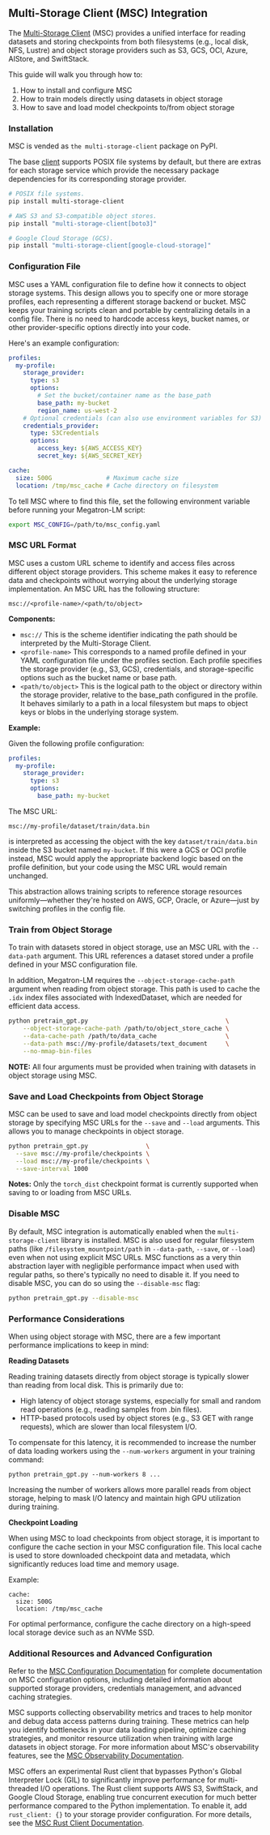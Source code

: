 ## Multi-Storage Client (MSC) Integration

The [Multi-Storage Client](https://github.com/NVIDIA/multi-storage-client) (MSC) provides a unified interface for reading datasets and storing checkpoints from both filesystems (e.g., local disk, NFS, Lustre) and object storage providers such as S3, GCS, OCI, Azure, AIStore, and SwiftStack.

This guide will walk you through how to:

1. How to install and configure MSC
2. How to train models directly using datasets in object storage
3. How to save and load model checkpoints to/from object storage

### Installation

MSC is vended as `the multi-storage-client` package on PyPI.

The base [client](https://nvidia.github.io/multi-storage-client/user_guide/concepts.html#term-client) supports POSIX file systems by default, but there are extras for each storage service which provide the necessary package dependencies for its corresponding storage provider.

```bash
# POSIX file systems.
pip install multi-storage-client

# AWS S3 and S3-compatible object stores.
pip install "multi-storage-client[boto3]"

# Google Cloud Storage (GCS).
pip install "multi-storage-client[google-cloud-storage]"
```

### Configuration File

MSC uses a YAML configuration file to define how it connects to object storage systems. This design allows you to specify one or more storage profiles, each representing a different storage backend or bucket. MSC keeps your training scripts clean and portable by centralizing details in a config file. There is no need to hardcode access keys, bucket names, or other provider-specific options directly into your code.

Here's an example configuration:

```yaml
profiles:
  my-profile:
    storage_provider:
      type: s3
      options:
        # Set the bucket/container name as the base_path
        base_path: my-bucket
        region_name: us-west-2
    # Optional credentials (can also use environment variables for S3)
    credentials_provider:
      type: S3Credentials
      options:
        access_key: ${AWS_ACCESS_KEY}
        secret_key: ${AWS_SECRET_KEY}

cache:
  size: 500G               # Maximum cache size
  location: /tmp/msc_cache # Cache directory on filesystem
```

To tell MSC where to find this file, set the following environment variable before running your Megatron-LM script:

```bash
export MSC_CONFIG=/path/to/msc_config.yaml
```

### MSC URL Format

MSC uses a custom URL scheme to identify and access files across different object storage providers. This scheme makes it easy to reference data and checkpoints without worrying about the underlying storage implementation. An MSC URL has the following structure:

```
msc://<profile-name>/<path/to/object>
```

**Components:**

* `msc://` This is the scheme identifier indicating the path should be interpreted by the Multi-Storage Client.
* `<profile-name>` This corresponds to a named profile defined in your YAML configuration file under the profiles section. Each profile specifies the storage provider (e.g., S3, GCS), credentials, and storage-specific options such as the bucket name or base path.
* `<path/to/object>` This is the logical path to the object or directory within the storage provider, relative to the base_path configured in the profile. It behaves similarly to a path in a local filesystem but maps to object keys or blobs in the underlying storage system.

**Example:**

Given the following profile configuration:

```yaml
profiles:
  my-profile:
    storage_provider:
      type: s3
      options:
        base_path: my-bucket
```

The MSC URL:

```
msc://my-profile/dataset/train/data.bin
```

is interpreted as accessing the object with the key `dataset/train/data.bin` inside the S3 bucket named `my-bucket`. If this were a GCS or OCI profile instead, MSC would apply the appropriate backend logic based on the profile definition, but your code using the MSC URL would remain unchanged.

This abstraction allows training scripts to reference storage resources uniformly—whether they're hosted on AWS, GCP, Oracle, or Azure—just by switching profiles in the config file.


### Train from Object Storage

To train with datasets stored in object storage, use an MSC URL with the `--data-path` argument. This URL references a dataset stored under a profile defined in your MSC configuration file.

In addition, Megatron-LM requires the `--object-storage-cache-path` argument when reading from object storage. This path is used to cache the `.idx` index files associated with IndexedDataset, which are needed for efficient data access.

```bash
python pretrain_gpt.py                                      \
    --object-storage-cache-path /path/to/object_store_cache \
    --data-cache-path /path/to/data_cache                   \
    --data-path msc://my-profile/datasets/text_document     \
    --no-mmap-bin-files
```

**NOTE:** All four arguments must be provided when training with datasets in object storage using MSC.

### Save and Load Checkpoints from Object Storage

MSC can be used to save and load model checkpoints directly from object storage by specifying MSC URLs for the `--save` and `--load` arguments. This allows you to manage checkpoints in object storage.

```bash
python pretrain_gpt.py                \
  --save msc://my-profile/checkpoints \
  --load msc://my-profile/checkpoints \
  --save-interval 1000
```

**Notes:** Only the `torch_dist` checkpoint format is currently supported when saving to or loading from MSC URLs.

### Disable MSC

By default, MSC integration is automatically enabled when the `multi-storage-client` library is installed. MSC is also used for regular filesystem paths (like `/filesystem_mountpoint/path` in `--data-path`, `--save`, or `--load`) even when not using explicit MSC URLs. MSC functions as a very thin abstraction layer with negligible performance impact when used with regular paths, so there's typically no need to disable it. If you need to disable MSC, you can do so using the `--disable-msc` flag:

```bash
python pretrain_gpt.py --disable-msc
```

### Performance Considerations

When using object storage with MSC, there are a few important performance implications to keep in mind:

**Reading Datasets**

Reading training datasets directly from object storage is typically slower than reading from local disk. This is primarily due to:
* High latency of object storage systems, especially for small and random read operations (e.g., reading samples from .bin files).
* HTTP-based protocols used by object stores (e.g., S3 GET with range requests), which are slower than local filesystem I/O.

To compensate for this latency, it is recommended to increase the number of data loading workers using the `--num-workers` argument in your training command:

```
python pretrain_gpt.py --num-workers 8 ...
```

Increasing the number of workers allows more parallel reads from object storage, helping to mask I/O latency and maintain high GPU utilization during training.

**Checkpoint Loading**

When using MSC to load checkpoints from object storage, it is important to configure the cache section in your MSC configuration file. This local cache is used to store downloaded checkpoint data and metadata, which significantly reduces load time and memory usage.

Example:

```
cache:
  size: 500G
  location: /tmp/msc_cache
```

For optimal performance, configure the cache directory on a high-speed local storage device such as an NVMe SSD.

### Additional Resources and Advanced Configuration

Refer to the [MSC Configuration Documentation](https://nvidia.github.io/multi-storage-client/references/configuration.html) for complete documentation on MSC configuration options, including detailed information about supported storage providers, credentials management, and advanced caching strategies.

MSC supports collecting observability metrics and traces to help monitor and debug data access patterns during training. These metrics can help you identify bottlenecks in your data loading pipeline, optimize caching strategies, and monitor resource utilization when training with large datasets in object storage. For more information about MSC's observability features, see the [MSC Observability Documentation](https://nvidia.github.io/multi-storage-client/user_guide/telemetry.html).

MSC offers an experimental Rust client that bypasses Python's Global Interpreter Lock (GIL) to significantly improve performance for multi-threaded I/O operations. The Rust client supports AWS S3, SwiftStack, and Google Cloud Storage, enabling true concurrent execution for much better performance compared to the Python implementation. To enable it, add `rust_client: {}` to your storage provider configuration. For more details, see the [MSC Rust Client Documentation](https://nvidia.github.io/multi-storage-client/user_guide/rust.html).
